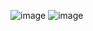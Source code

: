 ![image](https://github.com/user-attachments/assets/c431b0c4-ae65-4900-83eb-e7c86110f675)
![image](https://github.com/user-attachments/assets/4db19fe0-9d88-41b3-a42f-db8282def080)

